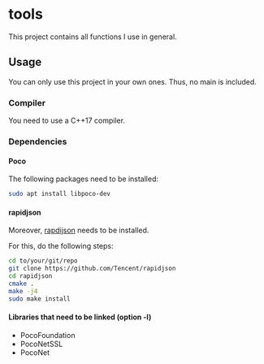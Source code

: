 # tools
This project contains all functions I use in general.

## Usage
You can only use this project in your own ones. Thus, no main is included.

### Compiler
You need to use a C++17 compiler.

### Dependencies
#### Poco
The following packages need to be installed:
```sh
sudo apt install libpoco-dev
```

#### rapidjson
Moreover, [rapdijson](https://github.com/Tencent/rapidjson) needs to be installed.

For this, do the following steps:
```sh
cd to/your/git/repo
git clone https://github.com/Tencent/rapidjson
cd rapidjson
cmake .
make -j4
sudo make install
```

#### Libraries that need to be linked (option -l)
* PocoFoundation
* PocoNetSSL
* PocoNet
